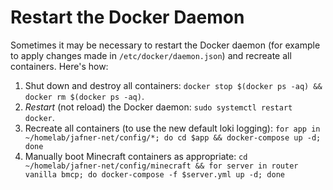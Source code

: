 # Restart the Docker Daemon
Sometimes it may be necessary to restart the Docker daemon (for example to apply changes made in `/etc/docker/daemon.json`) and recreate all containers. Here's how:
1. Shut down and destroy all containers: `docker stop $(docker ps -aq) && docker rm $(docker ps -aq)`.
2. *Restart* (not reload) the Docker daemon: `sudo systemctl restart docker`.
3. Recreate all containers (to use the new default loki logging): `for app in ~/homelab/jafner-net/config/*; do cd $app && docker-compose up -d; done`
4. Manually boot Minecraft containers as appropriate: `cd ~/homelab/jafner-net/config/minecraft && for server in router vanilla bmcp; do docker-compose -f $server.yml up -d; done`